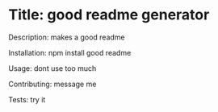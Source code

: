 
# Title: good readme generator

Description: makes a good readme 

Installation: npm install good readme

Usage: dont use too much

Contributing: message me 

Tests: try it

